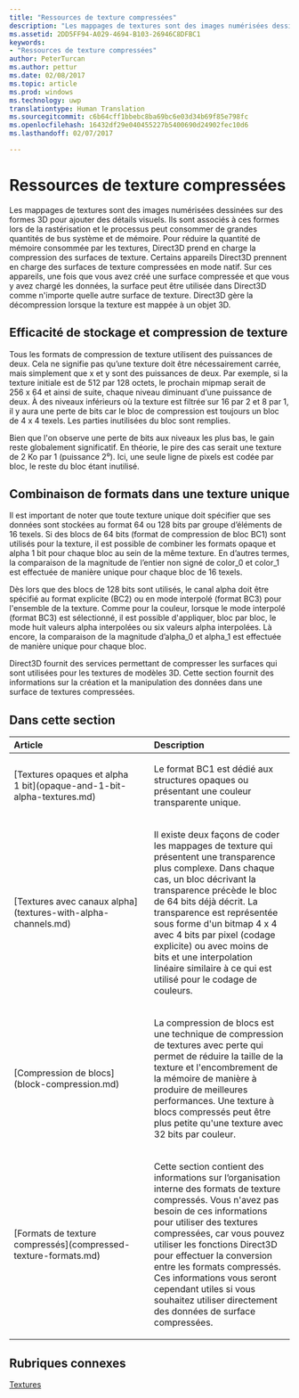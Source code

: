 ```yaml
---
title: "Ressources de texture compressées"
description: "Les mappages de textures sont des images numérisées dessinées sur des formes 3D pour ajouter des détails visuels."
ms.assetid: 2DD5FF94-A029-4694-B103-26946C8DFBC1
keywords:
- "Ressources de texture compressées"
author: PeterTurcan
ms.author: pettur
ms.date: 02/08/2017
ms.topic: article
ms.prod: windows
ms.technology: uwp
translationtype: Human Translation
ms.sourcegitcommit: c6b64cff1bbebc8ba69bc6e03d34b69f85e798fc
ms.openlocfilehash: 16432df29e040455227b5400690d24902fec10d6
ms.lasthandoff: 02/07/2017

---
```


# <a name="compressed-texture-resources"></a>Ressources de texture compressées


Les mappages de textures sont des images numérisées dessinées sur des formes 3D pour ajouter des détails visuels. Ils sont associés à ces formes lors de la rastérisation et le processus peut consommer de grandes quantités de bus système et de mémoire. Pour réduire la quantité de mémoire consommée par les textures, Direct3D prend en charge la compression des surfaces de texture. Certains appareils Direct3D prennent en charge des surfaces de texture compressées en mode natif. Sur ces appareils, une fois que vous avez créé une surface compressée et que vous y avez chargé les données, la surface peut être utilisée dans Direct3D comme n'importe quelle autre surface de texture. Direct3D gère la décompression lorsque la texture est mappée à un objet 3D.

## <a name="span-idstorage-efficiency-and-texture-compressionspanspan-idstorage-efficiency-and-texture-compressionspanspan-idstorage-efficiency-and-texture-compressionspanstorage-efficiency-and-texture-compression"></a><span id="Storage-Efficiency-and-Texture-Compression"></span><span id="storage-efficiency-and-texture-compression"></span><span id="STORAGE-EFFICIENCY-AND-TEXTURE-COMPRESSION"></span>Efficacité de stockage et compression de texture


Tous les formats de compression de texture utilisent des puissances de deux. Cela ne signifie pas qu’une texture doit être nécessairement carrée, mais simplement que x et y sont des puissances de deux. Par exemple, si la texture initiale est de 512 par 128 octets, le prochain mipmap serait de 256 x 64 et ainsi de suite, chaque niveau diminuant d’une puissance de deux. À des niveaux inférieurs où la texture est filtrée sur 16 par 2 et 8 par 1, il y aura une perte de bits car le bloc de compression est toujours un bloc de 4 x 4 texels. Les parties inutilisées du bloc sont remplies.

Bien que l'on observe une perte de bits aux niveaux les plus bas, le gain reste globalement significatif. En théorie, le pire des cas serait une texture de 2 Ko par 1 (puissance 2⁰). Ici, une seule ligne de pixels est codée par bloc, le reste du bloc étant inutilisé.

## <a name="span-idmixing-formats-within-a-single-texturespanspan-idmixing-formats-within-a-single-texturespanspan-idmixing-formats-within-a-single-texturespanmixing-formats-within-a-single-texture"></a><span id="Mixing-Formats-Within-a-Single-Texture"></span><span id="mixing-formats-within-a-single-texture"></span><span id="MIXING-FORMATS-WITHIN-A-SINGLE-TEXTURE"></span>Combinaison de formats dans une texture unique


Il est important de noter que toute texture unique doit spécifier que ses données sont stockées au format 64 ou 128 bits par groupe d’éléments de 16 texels. Si des blocs de 64 bits (format de compression de bloc BC1) sont utilisés pour la texture, il est possible de combiner les formats opaque et alpha 1 bit pour chaque bloc au sein de la même texture. En d’autres termes, la comparaison de la magnitude de l’entier non signé de color\_0 et color\_1 est effectuée de manière unique pour chaque bloc de 16 texels.

Dès lors que des blocs de 128 bits sont utilisés, le canal alpha doit être spécifié au format explicite (BC2) ou en mode interpolé (format BC3) pour l'ensemble de la texture. Comme pour la couleur, lorsque le mode interpolé (format BC3) est sélectionné, il est possible d'appliquer, bloc par bloc, le mode huit valeurs alpha interpolées ou six valeurs alpha interpolées. Là encore, la comparaison de la magnitude d’alpha\_0 et alpha\_1 est effectuée de manière unique pour chaque bloc.

Direct3D fournit des services permettant de compresser les surfaces qui sont utilisées pour les textures de modèles 3D. Cette section fournit des informations sur la création et la manipulation des données dans une surface de textures compressées.

## <a name="span-idin-this-sectionspanin-this-section"></a><span id="in-this-section"></span>Dans cette section


<table>
<colgroup>
<col width="50%" />
<col width="50%" />
</colgroup>
<thead>
<tr class="header">
<th align="left">Article</th>
<th align="left">Description</th>
</tr>
</thead>
<tbody>
<tr class="odd">
<td align="left"><p>[Textures opaques et alpha 1 bit](opaque-and-1-bit-alpha-textures.md)</p></td>
<td align="left"><p>Le format BC1 est dédié aux structures opaques ou présentant une couleur transparente unique.</p></td>
</tr>
<tr class="even">
<td align="left"><p>[Textures avec canaux alpha](textures-with-alpha-channels.md)</p></td>
<td align="left"><p>Il existe deux façons de coder les mappages de texture qui présentent une transparence plus complexe. Dans chaque cas, un bloc décrivant la transparence précède le bloc de 64 bits déjà décrit. La transparence est représentée sous forme d'un bitmap 4 x 4 avec 4 bits par pixel (codage explicite) ou avec moins de bits et une interpolation linéaire similaire à ce qui est utilisé pour le codage de couleurs.</p></td>
</tr>
<tr class="odd">
<td align="left"><p>[Compression de blocs](block-compression.md)</p></td>
<td align="left"><p>La compression de blocs est une technique de compression de textures avec perte qui permet de réduire la taille de la texture et l'encombrement de la mémoire de manière à produire de meilleures performances. Une texture à blocs compressés peut être plus petite qu'une texture avec 32 bits par couleur.</p></td>
</tr>
<tr class="even">
<td align="left"><p>[Formats de texture compressés](compressed-texture-formats.md)</p></td>
<td align="left"><p>Cette section contient des informations sur l’organisation interne des formats de texture compressés. Vous n'avez pas besoin de ces informations pour utiliser des textures compressées, car vous pouvez utiliser les fonctions Direct3D pour effectuer la conversion entre les formats compressés. Ces informations vous seront cependant utiles si vous souhaitez utiliser directement des données de surface compressées.</p></td>
</tr>
</tbody>
</table>

 

## <a name="span-idrelated-topicsspanrelated-topics"></a><span id="related-topics"></span>Rubriques connexes


[Textures](textures.md)

 

 





